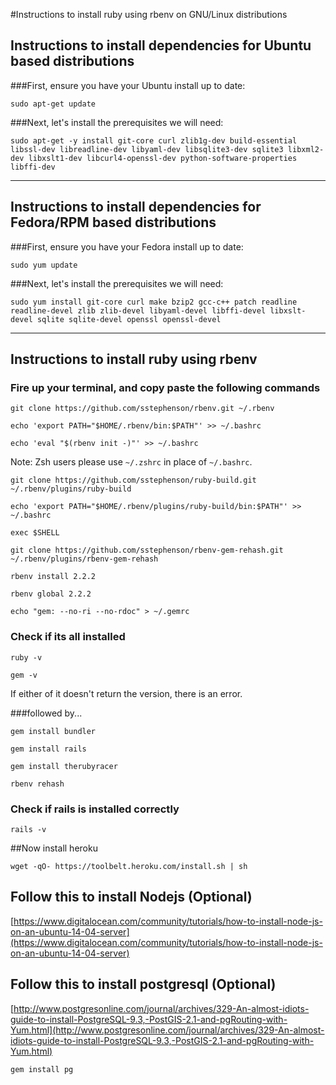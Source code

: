 #Instructions to install ruby using rbenv on GNU/Linux distributions

## Instructions to install dependencies for Ubuntu based distributions 
###First, ensure you have your Ubuntu install up to date:

`sudo apt-get update`

###Next, let's install the prerequisites we will need:

`sudo apt-get -y install git-core curl zlib1g-dev build-essential libssl-dev libreadline-dev libyaml-dev libsqlite3-dev sqlite3 libxml2-dev libxslt1-dev libcurl4-openssl-dev python-software-properties libffi-dev`

------------------------
## Instructions to install dependencies for Fedora/RPM based distributions
###First, ensure you have your Fedora install up to date:

`sudo yum update`

###Next, let's install the prerequisites we will need:

`sudo yum install git-core curl make bzip2 gcc-c++ patch readline readline-devel zlib zlib-devel libyaml-devel libffi-devel libxslt-devel sqlite sqlite-devel openssl openssl-devel`

-------------------------

## Instructions to install ruby using rbenv
### Fire up your terminal, and copy paste the following commands 

`git clone https://github.com/sstephenson/rbenv.git ~/.rbenv`

`echo 'export PATH="$HOME/.rbenv/bin:$PATH"' >> ~/.bashrc`

`echo 'eval "$(rbenv init -)"' >> ~/.bashrc`

Note: Zsh users please use `~/.zshrc` in place of `~/.bashrc`.

`git clone https://github.com/sstephenson/ruby-build.git ~/.rbenv/plugins/ruby-build`

`echo 'export PATH="$HOME/.rbenv/plugins/ruby-build/bin:$PATH"' >> ~/.bashrc`

`exec $SHELL`

`git clone https://github.com/sstephenson/rbenv-gem-rehash.git ~/.rbenv/plugins/rbenv-gem-rehash`

`rbenv install 2.2.2`

`rbenv global 2.2.2`

`echo "gem: --no-ri --no-rdoc" > ~/.gemrc`

### Check if its all installed
`ruby -v`

`gem -v`

If either of it doesn't return the version, there is an error. 

###followed by...

`gem install bundler`

`gem install rails`

`gem install therubyracer`

`rbenv rehash`

### Check if rails is installed correctly 

`rails -v`

##Now install heroku

 `wget -qO- https://toolbelt.heroku.com/install.sh | sh`


## Follow this to install Nodejs (Optional)

[https://www.digitalocean.com/community/tutorials/how-to-install-node-js-on-an-ubuntu-14-04-server](https://www.digitalocean.com/community/tutorials/how-to-install-node-js-on-an-ubuntu-14-04-server)




## Follow this to install postgresql (Optional)

[http://www.postgresonline.com/journal/archives/329-An-almost-idiots-guide-to-install-PostgreSQL-9.3,-PostGIS-2.1-and-pgRouting-with-Yum.html](http://www.postgresonline.com/journal/archives/329-An-almost-idiots-guide-to-install-PostgreSQL-9.3,-PostGIS-2.1-and-pgRouting-with-Yum.html)

`gem install pg`
